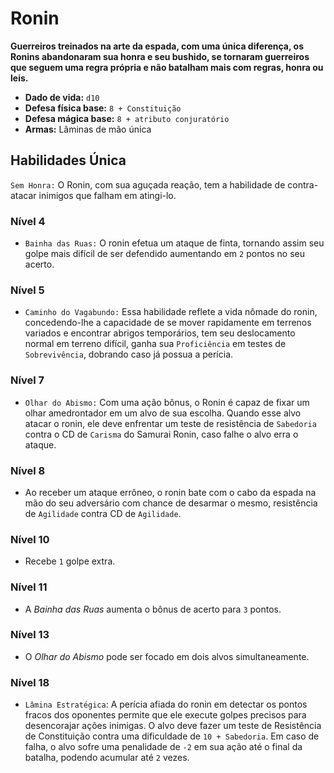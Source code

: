 # Ronin
**Guerreiros treinados na arte da espada, com uma única diferença, os Ronins abandonaram sua honra e seu bushido, se tornaram guerreiros que seguem uma regra própria e não batalham mais com regras, honra ou leis.**

- **Dado de vida:** `d10`
- **Defesa física base:** `8 + Constituição`
- **Defesa mágica base:** `8 + atributo conjuratório`
- **Armas:** Lâminas de mão única

## Habilidades Única
`Sem Honra:` O Ronin, com sua aguçada reação, tem a habilidade de contra-atacar inimigos que falham em atingi-lo.

### Nível 4
- `Bainha das Ruas:` O ronin efetua um ataque de finta, tornando assim seu golpe mais difícil de ser defendido aumentando em `2` pontos no seu acerto.

### Nível 5
- `Caminho do Vagabundo:` Essa habilidade reflete a vida nômade do ronin, concedendo-lhe a capacidade de se mover rapidamente em terrenos variados e encontrar abrigos temporários, tem seu deslocamento normal em terreno difícil, ganha sua `Proficiência` em testes de `Sobrevivência`, dobrando caso já possua a perícia.

### Nível 7
- `Olhar do Abismo:` Com uma ação bônus, o Ronin é capaz de fixar um olhar amedrontador em um alvo de sua escolha. Quando esse alvo atacar o ronin, ele deve enfrentar um teste de resistência de `Sabedoria` contra o CD de `Carisma` do Samurai Ronin, caso falhe o alvo erra o ataque.

### Nível 8
- Ao receber um ataque errôneo, o ronin bate com o cabo da espada na mão do seu adversário com chance de desarmar o mesmo, resistência de `Agilidade` contra CD de `Agilidade`.

### Nível 10
- Recebe `1` golpe extra.

### Nível 11
- A *Bainha das Ruas* aumenta o bônus de acerto para `3` pontos.

### Nível 13
- O *Olhar do Abismo* pode ser focado em dois alvos simultaneamente.

### Nível 18
- `Lâmina Estratégica`: A perícia afiada do ronin em detectar os pontos fracos dos oponentes permite que ele execute golpes precisos para desencorajar ações inimigas. O alvo deve fazer um teste de Resistência de Constituição contra uma dificuldade de `10 + Sabedoria`. Em caso de falha, o alvo sofre uma penalidade de `-2` em sua ação até o final da batalha, podendo acumular até `2` vezes.
